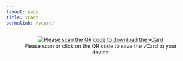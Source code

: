 ```yaml
---
layout: page
title: vCard
permalink: /vcard/
---
```


<center>
   <figure>
      <a href="{{ site.url }}/chia_chongcher.vcf" title="Please scan or click on the QR code to save the vCard to your device">
      <img src="{{ site.url }}/chia_chongcher.png" alt="Please scan the QR code to download the vCard">
      </a>
      <figcaption>Please scan or click on the QR code to save the vCard to your device</figcaption>
   </figure>
</center>

